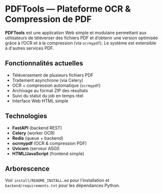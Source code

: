 # PDFTools — Plateforme OCR & Compression de PDF

**PDFTools** est une application Web simple et modulaire permettant aux utilisateurs de téléverser des fichiers PDF et d’obtenir une version optimisée grâce à l’OCR et à la compression (via `ocrmypdf`). Le système est extensible à d'autres services PDF.

## Fonctionnalités actuelles

- Téléversement de plusieurs fichiers PDF
- Traitement asynchrone (via Celery)
- OCR + compression automatique (`ocrmypdf`)
- Archivage au format ZIP des résultats
- Suivi du statut du job en temps réel
- Interface Web HTML simple

## Technologies

- **FastAPI** (backend REST)
- **Celery** (worker OCR)
- **Redis** (queue + backend)
- **ocrmypdf** (OCR & compression PDF)
- **Uvicorn** (serveur ASGI)
- **HTML/JavaScript** (frontend simple)

## Arborescence

Voir `install/README_INSTALL.md` pour l'installation et `backend/requirements.txt` pour les dépendances Python.
